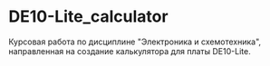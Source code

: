# DE10-Lite_calculator
Курсовая работа по дисциплине "Электроника и схемотехника", направленная на создание калькулятора для платы DE10-Lite.
